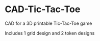 # CAD-Tic-Tac-Toe

CAD for a 3D printable Tic-Tac-Toe game

Includes 1 grid design and 2 token designs
